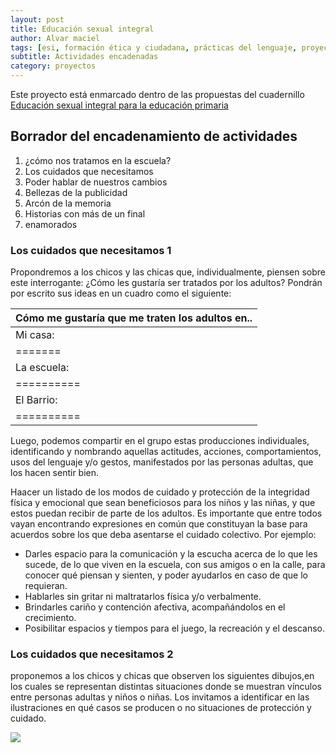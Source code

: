 ```yaml
---
layout: post
title: Educación sexual integral
author: Alvar maciel
tags: [esi, formación ética y ciudadana, prácticas del lenguaje, proyectos]
subtitle: Actividades encadenadas
category: proyectos
---
```


Este proyecto está enmarcado dentro de las propuestas del cuadernillo [Educación sexual integral para la educación primaria](http://www.buenosaires.gob.ar/sites/gcaba/files/esi_primaria.pdf)


## Borrador del encadenamiento de actividades

1. ¿cómo nos tratamos en la escuela?
2. Los cuidados que necesitamos
3. Poder hablar de nuestros cambios
4. Bellezas de la publicidad
5. Arcón de la memoria
6. Historias con más de un final
7. enamorados

### Los cuidados que necesitamos 1

Propondremos a los chicos y las chicas que, individualmente, piensen sobre este interrogante: ¿Cómo les gustaría ser tratados por los adultos? Pondrán por escrito sus ideas en un cuadro como el siguiente:

|Cómo me gustaría que me traten los adultos en..|
|:----------------------------------------------|
|Mi casa:|
|=======|
|La escuela:|
|==========|
|El Barrio:|
|==========|

Luego, podemos compartir en el grupo estas producciones individuales, identificando y nombrando aquellas actitudes, acciones, comportamientos, usos del lenguaje y/o gestos, manifestados por las personas adultas, que los hacen sentir bien.

Haacer un listado de los modos de cuidado y protección de la integridad física y emocional que sean beneficiosos para los niños y las niñas, y que estos puedan recibir de parte de los adultos. Es importante que entre todos vayan encontrando expresiones en común que constituyan la base para acuerdos sobre los que deba asentarse el cuidado colectivo. Por ejemplo:

- Darles espacio para la comunicación y la escucha acerca de lo que les sucede, de lo que viven en la escuela, con sus amigos o en la calle, para conocer qué piensan y sienten, y poder ayudarlos en caso de que lo requieran.
- Hablarles sin gritar ni maltratarlos física y/o verbalmente.
- Brindarles cariño y contención afectiva, acompañándolos en el crecimiento.
- Posibilitar espacios y tiempos para el juego, la recreación y el descanso.

### Los cuidados que necesitamos 2

proponemos a los chicos y chicas que observen los siguientes dibujos,en los cuales se representan distintas situaciones donde se muestran vínculos entre personas adultas y niños o niñas. Los invitamos a identificar en las ilustraciones en qué casos se producen o no situaciones de protección y cuidado.

![](assets/ESI/cuidados1.jpg)
